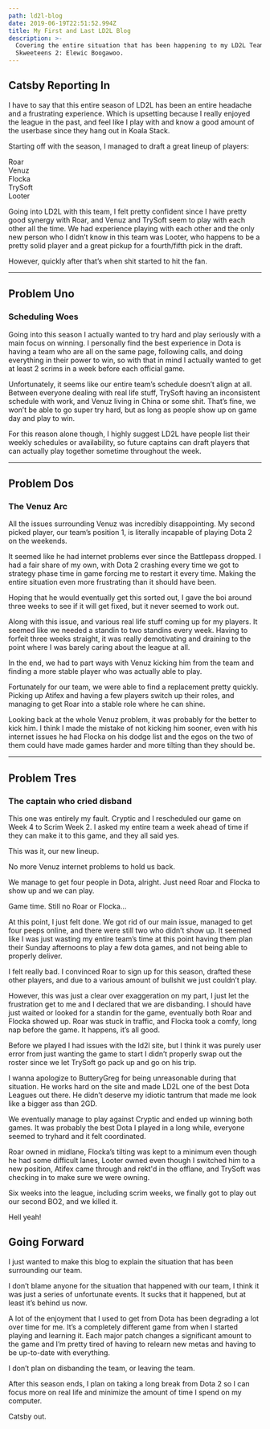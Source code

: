 ```yaml
---
path: ld2l-blog
date: 2019-06-19T22:51:52.994Z
title: My First and Last LD2L Blog
description: >-
  Covering the entire situation that has been happening to my LD2L Team, Spewpee
  Skweeteens 2: Elewic Boogawoo.
---
```

## Catsby Reporting In
I have to say that this entire season of LD2L has been an entire headache and a frustrating experience.  Which is upsetting because I really enjoyed the league in the past, and feel like I play with and know a good amount of the userbase since they hang out in Koala Stack.

Starting off with the season, I managed to draft a great lineup of players:

Roar  
Venuz  
Flocka  
TrySoft  
Looter

Going into LD2L with this team, I felt pretty confident since I have pretty good synergy with Roar, and Venuz and TrySoft seem to play with each other all the time.  We had experience playing with each other and the only new person who I didn’t know in this team was Looter, who happens to be a pretty solid player and a great pickup for a fourth/fifth pick in the draft.

However, quickly after that’s when shit started to hit the fan.

---

## Problem Uno
### Scheduling Woes

Going into this season I actually wanted to try hard and play seriously with a main focus on winning.  I personally find the best experience in Dota is having a team who are all on the same page, following calls, and doing everything in their power to win, so with that in mind I actually wanted to get at least 2 scrims in a week before each official game.

Unfortunately, it seems like our entire team’s schedule doesn’t align at all.  Between everyone dealing with real life stuff, TrySoft having an inconsistent schedule with work, and Venuz living in China or some shit.  That’s fine, we won’t be able to go super try hard, but as long as people show up on game day and play to win.

For this reason alone though, I highly suggest LD2L have people list their weekly schedules or availability, so future captains can draft players that can actually play together sometime throughout the week.

---
## Problem Dos
### The Venuz Arc
All the issues surrounding Venuz was incredibly disappointing.  My second picked player, our team’s position 1, is literally incapable of playing Dota 2 on the weekends.

It seemed like he had internet problems ever since the Battlepass dropped.  I had a fair share of my own, with Dota 2 crashing every time we got to strategy phase time in game forcing me to restart it every time.  Making the entire situation even more frustrating than it should have been.

Hoping that he would eventually get this sorted out, I gave the boi around three weeks to see if it will get fixed, but it never seemed to work out.

Along with this issue, and various real life stuff coming up for my players.  It seemed like we needed a standin to two standins every week.  Having to forfeit three weeks straight, it was really demotivating and draining to the point where I was barely caring about the league at all.

In the end, we had to part ways with Venuz kicking him from the team and finding a more stable player who was actually able to play.

Fortunately for our team, we were able to find a replacement pretty quickly.  Picking up Atifex and having a few players switch up their roles, and managing to get Roar into a stable role where he can shine.

Looking back at the whole Venuz problem, it was probably for the better to kick him.  I think I made the mistake of not kicking him sooner, even with his internet issues he had Flocka on his dodge list and the egos on the two of them could have made games harder and more tilting than they should be.

---
## Problem Tres
###  The captain who cried disband

This one was entirely my fault.  Cryptic and I rescheduled our game on Week 4 to Scrim Week 2.  I asked my entire team a week ahead of time if they can make it to this game, and they all said yes.

This was it, our new lineup.

No more Venuz internet problems to hold us back.

 We manage to get four people in Dota, alright.  Just need Roar and Flocka to show up and we can play.

Game time.  Still no Roar or Flocka…

At this point, I just felt done.  We got rid of our main issue, managed to get four peeps online, and there were still two who didn’t show up.  It seemed like I was just wasting my entire team’s time at this point having them plan their Sunday afternoons to play a few dota games, and not being able to properly deliver.

I felt really bad.  I convinced Roar to sign up for this season, drafted these other players, and due to a various amount of bullshit we just couldn’t play.

However, this was just a clear over exaggeration on my part, I just let the frustration get to me and I declared that we are disbanding.  I should have just waited or looked for a standin for the game, eventually both Roar and Flocka showed up.  Roar was stuck in traffic, and Flocka took a comfy, long nap before the game.  It happens, it’s all good.

Before we played I had issues with the ld2l site, but I think it was purely user error from just wanting the game to start I didn’t properly swap out the roster since we let TrySoft go pack up and go on his trip.

I wanna apologize to ButteryGreg for being unreasonable during that situation.  He works hard on the site and made LD2L one of the best Dota Leagues out there.  He didn’t deserve my idiotic tantrum that made me look like a bigger ass than 2GD.

We eventually manage to play against Cryptic and ended up winning both games.  It was probably the best Dota I played in a long while, everyone seemed to tryhard and it felt coordinated.

Roar owned in midlane, Flocka’s tilting was kept to a minimum even though he had some difficult lanes, Looter owned even though I switched him to a new position, Atifex came through and rekt'd in the offlane, and TrySoft was checking in to make sure we were owning.

Six weeks into the league, including scrim weeks, we finally got to play out our second BO2, and we killed it.

Hell yeah!


## Going Forward
I just wanted to make this blog to explain the situation that has been surrounding our team.

I don’t blame anyone for the situation that happened with our team, I think it was just a series of unfortunate events. It sucks that it happened, but at least it’s behind us now.

A lot of the enjoyment that I used to get from Dota has been degrading a lot over time for me.  It’s a completely different game from when I started playing and learning it.  Each major patch changes a significant amount to the game and I’m pretty tired of having to relearn new metas and having to be up-to-date with everything.

I don’t plan on disbanding the team, or leaving the team.

After this season ends, I plan on taking a long break from Dota 2 so I can focus more on real life and minimize the amount of time I spend on my computer.

Catsby out.

